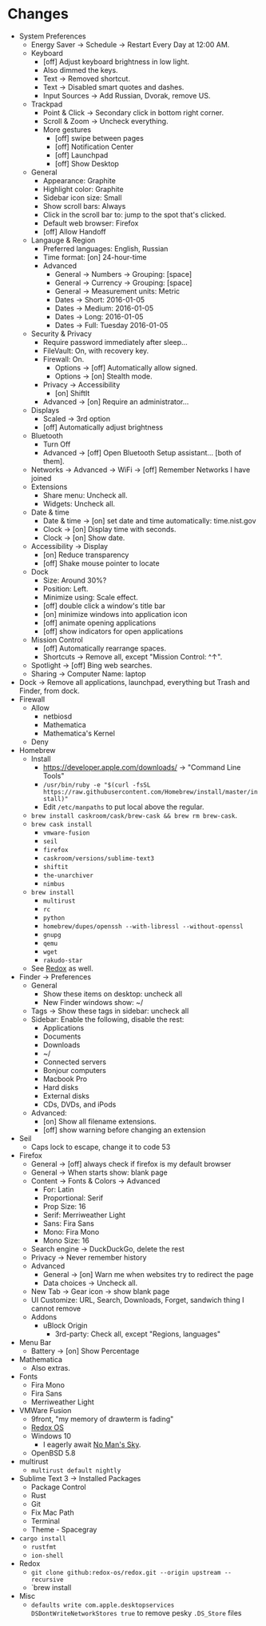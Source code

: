 # Changes

- System Preferences
	- Energy Saver -> Schedule -> Restart Every Day at 12:00 AM.
	- Keyboard
		- [off] Adjust keyboard brightness in low light.
		- Also dimmed the keys.
		- Text -> Removed shortcut.
		- Text -> Disabled smart quotes and dashes.
		- Input Sources -> Add Russian, Dvorak, remove US.
	- Trackpad
		- Point & Click -> Secondary click in bottom right corner.
		- Scroll & Zoom -> Uncheck everything.
		- More gestures
			- [off] swipe between pages
			- [off] Notification Center
			- [off] Launchpad
			- [off] Show Desktop
	- General
		- Appearance: Graphite
		- Highlight color: Graphite
		- Sidebar icon size: Small
		- Show scroll bars: Always
		- Click in the scroll bar to: jump to the spot that's clicked.
		- Default web browser: Firefox
		- [off] Allow Handoff
	- Langauge & Region
		- Preferred languages: English, Russian
		- Time format: [on] 24-hour-time
		- Advanced
			- General -> Numbers -> Grouping: [space]
			- General -> Currency -> Grouping: [space]
			- General -> Measurement units: Metric
			- Dates -> Short: 2016-01-05
			- Dates -> Medium: 2016-01-05
			- Dates -> Long: 2016-01-05
			- Dates -> Full: Tuesday 2016-01-05
	- Security & Privacy
		- Require password immediately after sleep...
		- FileVault: On, with recovery key.
		- Firewall: On.
			- Options -> [off] Automatically allow signed.
			- Options -> [on] Stealth mode.
		- Privacy -> Accessibility
			- [on] ShiftIt
		- Advanced -> [on] Require an administrator...
	- Displays
		- Scaled -> 3rd option
		- [off] Automatically adjust brightness
	- Bluetooth
		- Turn Off
		- Advanced -> [off] Open Bluetooth Setup assistant... [both of them].
	- Networks -> Advanced -> WiFi -> [off] Remember Networks I have joined
	- Extensions
		- Share menu: Uncheck all.
		- Widgets: Uncheck all.
	- Date & time
		- Date & time -> [on] set date and time automatically: time.nist.gov
		- Clock -> [on] Display time with seconds.
		- Clock -> [on] Show date.
	- Accessibility -> Display
		- [on] Reduce transparency
		- [off] Shake mouse pointer to locate
	- Dock
		- Size: Around 30%?
		- Position: Left.
		- Minimize using: Scale effect.
		- [off] double click a window's title bar
		- [on] minimize windows into application icon
		- [off] animate opening applications
		- [off] show indicators for open applications
	- Mission Control
		- [off] Automatically rearrange spaces.
		- Shortcuts -> Remove all, except "Mission Control: ^↑".
	- Spotlight -> [off] Bing web searches.
	- Sharing -> Computer Name: laptop
- Dock -> Remove all applications, launchpad, everything but Trash and Finder, from dock.
- Firewall
	- Allow
		- netbiosd
		- Mathematica
		- Mathematica's Kernel
	- Deny
- Homebrew
	- Install
		- https://developer.apple.com/downloads/ -> "Command Line Tools"
		- `/usr/bin/ruby -e "$(curl -fsSL https://raw.githubusercontent.com/Homebrew/install/master/install)"`
		- Edit `/etc/manpaths` to put local above the regular.
	- `brew install caskroom/cask/brew-cask && brew rm brew-cask`.
	- `brew cask install`
		- `vmware-fusion`
		- `seil`
		- `firefox`
		- `caskroom/versions/sublime-text3`
		- `shiftit`
		- `the-unarchiver`
		- `nimbus`
	- `brew install`
		- `multirust`
		- `rc`
		- `python`
		- `homebrew/dupes/openssh --with-libressl --without-openssl`
		- `gnupg`
		- `qemu`
		- `wget`
		- `rakudo-star`
	- See [Redox](#redox) as well.
- Finder -> Preferences
	- General
		- Show these items on desktop: uncheck all
		- New Finder windows show: ~/
	- Tags -> Show these tags in sidebar: uncheck all
	- Sidebar: Enable the following, disable the rest:
		- Applications
		- Documents
		- Downloads
		- ~/
		- Connected servers
		- Bonjour computers
		- Macbook Pro
		- Hard disks
		- External disks
		- CDs, DVDs, and iPods
	- Advanced:
		- [on] Show all filename extensions.
		- [off] show warning before changing an extension
- Seil
	- Caps lock to escape, change it to code 53
- Firefox
	- General -> [off] always check if firefox is my default browser
	- General -> When starts show: blank page
	- Content -> Fonts & Colors -> Advanced
		- For: Latin
		- Proportional: Serif
		- Prop Size: 16
		- Serif: Merriweather Light
		- Sans: Fira Sans
		- Mono: Fira Mono
		- Mono Size: 16
	- Search engine -> DuckDuckGo, delete the rest
	- Privacy -> Never remember history
	- Advanced
		- General -> [on] Warn me when websites try to redirect the page
		- Data choices -> Uncheck all.
	- New Tab -> Gear icon -> show blank page
	- UI Customize: URL, Search, Downloads, Forget, sandwich thing I cannot remove
	- Addons
		- uBlock Origin
			- 3rd-party: Check all, except "Regions, languages"
- Menu Bar
	- Battery -> [on] Show Percentage
- Mathematica
	- Also extras.
- Fonts
	- Fira Mono
	- Fira Sans
	- Merriweather Light
- VMWare Fusion
	- 9front, "my memory of drawterm is fading"
	- [Redox OS](http://redox-os.org)
	- Windows 10
		- I eagerly await [No Man's Sky](http://www.no-mans-sky.com/).
	- OpenBSD 5.8
- multirust
	- `multirust default nightly`
- Sublime Text 3 -> Installed Packages
	- Package Control
	- Rust
	- Git
	- Fix Mac Path
	- Terminal
	- Theme - Spacegray
- `cargo install`
	- `rustfmt`
	- `ion-shell`
- Redox
	- `git clone github:redox-os/redox.git --origin upstream --recursive`
	- `brew install 
- Misc
	- `defaults write com.apple.desktopservices DSDontWriteNetworkStores true` to remove pesky `.DS_Store` files